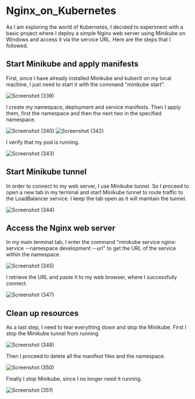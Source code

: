 # Nginx_on_Kubernetes

As I am exploring the world of Kubernetes, I decided to experiment with a basic project where I deploy a simple Nginx web server using Minikube on Windows and access it via the service URL. Here are the steps that I followed.

## Start Minikube and apply manifests

First, since I have already installed Minikube and kubectl on my local machine, I just need to start it with the command "minikube start". 

![Screenshot (339)](https://github.com/user-attachments/assets/200fa974-2cd6-489b-98ed-6a34171b8d73)

I create my namespace, deployment and service manifests. Then I apply them, first the namespace and then the next two in the specified namespace.

![Screenshot (340)](https://github.com/user-attachments/assets/554a48e0-2807-4f15-9c44-3a93e66e08a8)
![Screenshot (342)](https://github.com/user-attachments/assets/146bcdc2-0045-4f66-ab91-ed91655d0a27)

I verify that my pod is running.

![Screenshot (343)](https://github.com/user-attachments/assets/84cb51d7-8b9f-4be4-af56-68489049642d)

## Start Minikube tunnel

In order to connect to my web server, I use Minikube tunnel. So I proceed to open a new tab in my terminal and start Minikube tunnel to route traffic to the LoadBalancer service. I keep the tab open as it will maintain the tunnel.

![Screenshot (344)](https://github.com/user-attachments/assets/2adfbe23-be5e-4961-b0f5-413c768850ce)

## Access the Nginx web server

In my main terminal tab, I enter the command "minikube service nginx-service --namespace development --url" to get the URL of the service within the namespace.

![Screenshot (345)](https://github.com/user-attachments/assets/2047defd-be0c-402e-8a19-947a08e69ccf)

I retrieve the URL and paste it to my web browser, where I successfully connect.

![Screenshot (347)](https://github.com/user-attachments/assets/5b6f8ea4-1a72-4f3d-8345-6b408289c843)

## Clean up resources

As a last step, I need to tear everything down and stop the Minikube. First I stop the Minikube tunnel from running.

![Screenshot (348)](https://github.com/user-attachments/assets/524adce6-9a53-4486-a19a-918ad08cc997)

Then I proceed to delete all the manifest files and the namespace.

![Screenshot (350)](https://github.com/user-attachments/assets/1fd28244-ebb7-44e9-8615-c456e8fb7851)

Finally I stop Minikube, since I no longer need it running.

![Screenshot (351)](https://github.com/user-attachments/assets/9cae5320-ba5d-4a69-85cd-90cdf8b39f3c)


